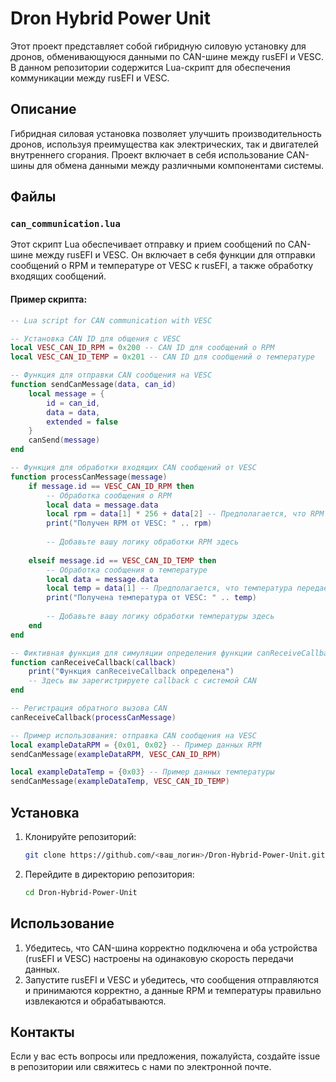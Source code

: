 # Dron Hybrid Power Unit

Этот проект представляет собой гибридную силовую установку для дронов, обменивающуюся данными по CAN-шине между rusEFI и VESC. В данном репозитории содержится Lua-скрипт для обеспечения коммуникации между rusEFI и VESC.

## Описание

Гибридная силовая установка позволяет улучшить производительность дронов, используя преимущества как электрических, так и двигателей внутреннего сгорания. Проект включает в себя использование CAN-шины для обмена данными между различными компонентами системы.

## Файлы

### `can_communication.lua`

Этот скрипт Lua обеспечивает отправку и прием сообщений по CAN-шине между rusEFI и VESC. Он включает в себя функции для отправки сообщений о RPM и температуре от VESC к rusEFI, а также обработку входящих сообщений.

#### Пример скрипта:

```lua name=can_communication.lua
-- Lua script for CAN communication with VESC

-- Установка CAN ID для общения с VESC
local VESC_CAN_ID_RPM = 0x200 -- CAN ID для сообщений о RPM
local VESC_CAN_ID_TEMP = 0x201 -- CAN ID для сообщений о температуре

-- Функция для отправки CAN сообщения на VESC
function sendCanMessage(data, can_id)
    local message = {
        id = can_id,
        data = data,
        extended = false
    }
    canSend(message)
end

-- Функция для обработки входящих CAN сообщений от VESC
function processCanMessage(message)
    if message.id == VESC_CAN_ID_RPM then
        -- Обработка сообщения о RPM
        local data = message.data
        local rpm = data[1] * 256 + data[2] -- Предполагается, что RPM передается в первых двух байтах
        print("Получен RPM от VESC: " .. rpm)
        
        -- Добавьте вашу логику обработки RPM здесь
        
    elseif message.id == VESC_CAN_ID_TEMP then
        -- Обработка сообщения о температуре
        local data = message.data
        local temp = data[1] -- Предполагается, что температура передается в первом байте
        print("Получена температура от VESC: " .. temp)
        
        -- Добавьте вашу логику обработки температуры здесь
    end
end

-- Фиктивная функция для симуляции определения функции canReceiveCallback
function canReceiveCallback(callback)
    print("Функция canReceiveCallback определена")
    -- Здесь вы зарегистрируете callback с системой CAN
end

-- Регистрация обратного вызова CAN
canReceiveCallback(processCanMessage)

-- Пример использования: отправка CAN сообщения на VESC
local exampleDataRPM = {0x01, 0x02} -- Пример данных RPM
sendCanMessage(exampleDataRPM, VESC_CAN_ID_RPM)

local exampleDataTemp = {0x03} -- Пример данных температуры
sendCanMessage(exampleDataTemp, VESC_CAN_ID_TEMP)
```

## Установка

1. Клонируйте репозиторий:
    ```sh
    git clone https://github.com/<ваш_логин>/Dron-Hybrid-Power-Unit.git
    ```
2. Перейдите в директорию репозитория:
    ```sh
    cd Dron-Hybrid-Power-Unit
    ```

## Использование

1. Убедитесь, что CAN-шина корректно подключена и оба устройства (rusEFI и VESC) настроены на одинаковую скорость передачи данных.
2. Запустите rusEFI и VESC и убедитесь, что сообщения отправляются и принимаются корректно, а данные RPM и температуры правильно извлекаются и обрабатываются.

## Контакты

Если у вас есть вопросы или предложения, пожалуйста, создайте issue в репозитории или свяжитесь с нами по электронной почте.
